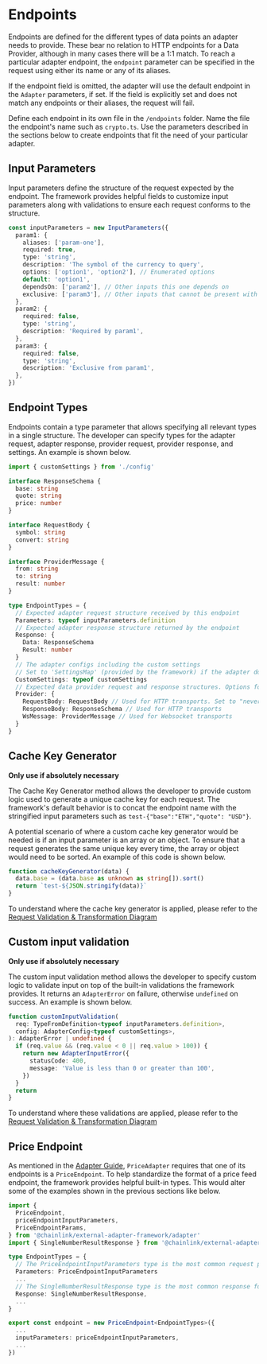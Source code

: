 # Endpoints

Endpoints are defined for the different types of data points an adapter needs to provide. These bear no relation to HTTP endpoints for a Data Provider, although in many cases there will be a 1:1 match. To reach a particular adapter endpoint, the `endpoint` parameter can be specified in the request using either its name or any of its aliases.

If the endpoint field is omitted, the adapter will use the default endpoint in the `Adapter` parameters, if set. If the field is explicitly set and does not match any endpoints or their aliases, the request will fail.

Define each endpoint in its own file in the `/endpoints` folder. Name the file the endpoint's name such as `crypto.ts`. Use the parameters described in the sections below to create endpoints that fit the need of your particular adapter.

## Input Parameters

Input parameters define the structure of the request expected by the endpoint. The framework provides helpful fields to customize input parameters along with validations to ensure each request conforms to the structure.

```typescript
const inputParameters = new InputParameters({
  param1: {
    aliases: ['param-one'],
    required: true,
    type: 'string',
    description: 'The symbol of the currency to query',
    options: ['option1', 'option2'], // Enumerated options
    default: 'option1',
    dependsOn: ['param2'], // Other inputs this one depends on
    exclusive: ['param3'], // Other inputs that cannot be present with this one
  },
  param2: {
    required: false,
    type: 'string',
    description: 'Required by param1',
  },
  param3: {
    required: false,
    type: 'string',
    description: 'Exclusive from param1',
  },
})
```

## Endpoint Types

Endpoints contain a type parameter that allows specifying all relevant types in a single structure. The developer can specify types for the adapter request, adapter response, provider request, provider response, and settings. An example is shown below.

```typescript
import { customSettings } from './config'

interface ResponseSchema {
  base: string
  quote: string
  price: number
}

interface RequestBody {
  symbol: string
  convert: string
}

interface ProviderMessage {
  from: string
  to: string
  result: number
}

type EndpointTypes = {
  // Expected adapter request structure received by this endpoint
  Parameters: typeof inputParameters.definition
  // Expected adapter response structure returned by the endpoint
  Response: {
    Data: ResponseSchema
    Result: number
  }
  // The adapter configs including the custom settings
  // Set to 'SettingsMap' (provided by the framework) if the adapter does not have custom settings
  CustomSettings: typeof customSettings
  // Expected data provider request and response structures. Options for REST and Websocket
  Provider: {
    RequestBody: RequestBody // Used for HTTP transports. Set to "never" if API solely uses query parameters.
    ResponseBody: ResponseSchema // Used for HTTP transports
    WsMessage: ProviderMessage // Used for Websocket transports
  }
}
```

## Cache Key Generator

**Only use if absolutely necessary**

The Cache Key Generator method allows the developer to provide custom logic used to generate a unique cache key for each request. The framework's default behavior is to concat the endpoint name with the stringified input parameters such as `test-{"base":"ETH","quote": "USD"}`.

A potential scenario of where a custom cache key generator would be needed is if an input parameter is an array or an object. To ensure that a request generates the same unique key every time, the array or object would need to be sorted. An example of this code is shown below.

```typescript
function cacheKeyGenerator(data) {
  data.base = (data.base as unknown as string[]).sort()
  return `test-${JSON.stringify(data)}`
}
```

To understand where the cache key generator is applied, please refer to the [Request Validation & Transformation Diagram](./adapter.md#request-validation--transformation)

## Custom input validation

**Only use if absolutely necessary**

The custom input validation method allows the developer to specify custom logic to validate input on top of the built-in validations the framework provides. It returns an `AdapterError` on failure, otherwise `undefined` on success. An example is shown below.

```typescript
function customInputValidation(
  req: TypeFromDefinition<typeof inputParameters.definition>,
  config: AdapterConfig<typeof customSettings>,
): AdapterError | undefined {
  if (req.value && (req.value < 0 || req.value > 100)) {
    return new AdapterInputError({
      statusCode: 400,
      message: 'Value is less than 0 or greater than 100',
    })
  }
  return
}
```

To understand where these validations are applied, please refer to the [Request Validation & Transformation Diagram](./adapter.md#request-validation--transformation)

## Price Endpoint

As mentioned in the [Adapter Guide](./adapter.md), `PriceAdapter` requires that one of its endpoints is a `PriceEndpoint`. To help standardize the format of a price feed endpoint, the framework provides helpful built-in types. This would alter some of the examples shown in the previous sections like below.

```typescript
import {
  PriceEndpoint,
  priceEndpointInputParameters,
  PriceEndpointParams,
} from '@chainlink/external-adapter-framework/adapter'
import { SingleNumberResultResponse } from '@chainlink/external-adapter-framework/util'

type EndpointTypes = {
  // The PriceEndpointInputParameters type is the most common request params for a price endpoint. {base: string, quote: string}
  Parameters: PriceEndpointInputParameters
  ...
  // The SingleNumberResultResponse type is the most common response format for price endpoints. {result: number, data: { result: number }}
  Response: SingleNumberResultResponse,
  ...
}

export const endpoint = new PriceEndpoint<EndpointTypes>({
  ...
  inputParameters: priceEndpointInputParameters,
  ...
})
```

